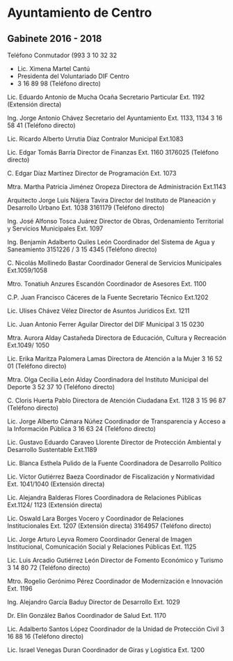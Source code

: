# Ayuntamiento de Centro


## Gabinete 2016 - 2018

Teléfono Conmutador (993 3 10 32 32

- Lic. Ximena Martel Cantú
- Presidenta del Voluntariado DIF Centro
- 3 16 89 98 (Teléfono directo)

Lic. Eduardo Antonio de Mucha Ocaña
Secretario Particular
Ext. 1192 (Extensión directa)

Ing. Jorge Antonio Chávez
Secretario del Ayuntamiento
Ext. 1133, 1134 3 16 58 41 (Teléfono directo)

Lic. Ricardo Alberto Urrutia Díaz
Contralor Municipal
Ext.1083

Lic. Edgar Tomás Barría
Director de Finanzas
Ext. 1160 3176025 (Teléfono directo)

C. Edgar Díaz Martínez
Director de Programación
Ext. 1073

Mtra. Martha Patricia Jiménez Oropeza
Directora de Administración
Ext.1143

Arquitecto Jorge Luis Nájera Tavira
Director del Instituto de Planeación y Desarrollo Urbano
Ext. 1038 3161179 (Teléfono directo)

Ing. José Alfonso Tosca Juárez
Director de Obras, Ordenamiento Territorial y Servicios Municipales
Ext. 1097

Ing. Benjamín Adalberto Quiles León
Coordinador del Sistema de Agua y Saneamiento
3151226 / 3 15 4345 (Teléfono directo)

C. Nicolás Mollinedo Bastar
Coordinador General de Servicios Municipales
Ext.1059/1058

Mtro. Tonatiuh Anzures Escandón
Coordinador de Asesores
Ext. 1100

C.P. Juan Francisco Cáceres de la Fuente
Secretario Técnico
Ext.1202

Lic. Ulises Chávez Vélez
Director de Asuntos Jurídicos
Ext. 1211

Lic. Juan Antonio Ferrer Aguilar
Director del DIF Municipal
3 15 0230

Mtra. Aurora Alday Castañeda
Directora de Educación, Cultura y Recreación
Ext.1049/ 1050

Lic. Erika Maritza Palomera Lamas
Directora de Atención a la Mujer
3 16 52 01 (Teléfono directo)

Mtra. Olga Cecilia León Alday
Coordinadora del Instituto Municipal del Deporte
3 52 37 10 (Teléfono directo)

C. Cloris Huerta Pablo
Directora de Atención Ciudadana
Ext. 1128
3 15 96 87 (Teléfono directo)

Lic. Jorge Alberto Cámara Núñez
Coordinador de Transparencia y Acceso a la Información Pública
3 16 63 24 (Teléfono directo)

Lic. Gustavo Eduardo Caraveo Llorente
Director de Protección Ambiental y Desarrollo Sustentable
Ext.1189

Lic. Blanca Esthela Pulido de la Fuente
Coordinadora de Desarrollo Político

Lic. Víctor Gutiérrez Baeza
Coordinador de Fiscalización y Normatividad
Ext. 1041/1040 (Extensión directa)

Lic. Alejandra Balderas Flores
Coordinadora de Relaciones Públicas
Ext.1124/ 1123 (Extensión directa)

Lic. Oswald Lara Borges
Vocero y Coordinador de Relaciones Institucionales
Ext. 1207 (Extensión directa)
3164957 (Teléfono directo)

Lic. Jorge Arturo Leyva Romero
Coordinador General de Imagen Institucional, Comunicación Social y Relaciones Públicas
Ext. 1125

Lic. Luis Arcadio Gutiérrez León
Director de Fomento Económico y Turismo
3 14 80 72 (Teléfono directo)

Mtro. Rogelio Gerónimo Pérez
Coordinador de Modernización e Innovación
Ext. 1196

Ing. Alejandro García Baduy
Director de Desarrollo
Ext. 1029

Dr. Elin González Baños
Coordinador de Salud
Ext. 1170

Lic. Adalberto Santos López
Coordinador de la Unidad de Protección Civil
3 16 88 16 (Teléfono directo)

Lic. Israel Venegas Duran
Coordinador de Giras y Logística
Ext. 1200
